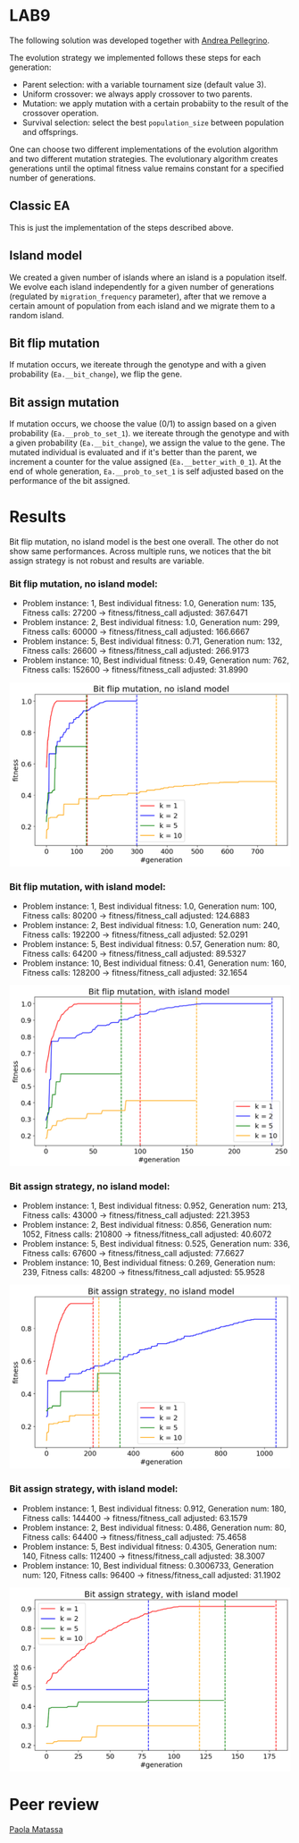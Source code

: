 # LAB9

The following solution was developed together with [Andrea Pellegrino](https://github.com/andry2327/Computational-Intelligence).

The evolution strategy we implemented follows these steps for each generation:
- Parent selection: with a variable tournament size (default value 3).
- Uniform crossover: we always apply crossover to two parents.
- Mutation: we apply mutation with a certain probabiity to the result of the crossover operation.
- Survival selection: select the best ```population_size``` between population and offsprings.

One can choose two different implementations of the evolution algorithm and two different mutation strategies.
The evolutionary algorithm creates generations until the optimal fitness value remains constant for a specified number of generations.

## Classic EA
This is just the implementation of the steps described above.

## Island model
We created a given number of islands where an island is a population itself. We evolve each island independently for a given number of generations (regulated by ```migration_frequency``` parameter), after that we remove a certain amount of population from each island and we migrate them to a random island. 

## Bit flip mutation
If mutation occurs, we itereate through the genotype and with a given probability (```Ea.__bit_change```), we flip the gene.

## Bit assign mutation
If mutation occurs, we choose the value (0/1) to assign based on a given probability (```Ea.__prob_to_set_1```). 
we itereate through the genotype and with a given probability (```Ea.__bit_change```), we assign the value to the gene.
The mutated individual is evaluated and if it's better than the parent, we increment a counter for the value assigned (```Ea.__better_with_0_1```). 
At the end of whole generation, ```Ea.__prob_to_set_1``` is self adjusted based on the performance of the bit assigned.

# Results

Bit flip mutation, no island model is the best one overall. The other do not show same performances. 
Across multiple runs, we notices that the bit assign strategy is not robust and results are variable.

### Bit flip mutation, no island model:
- Problem instance: 1, Best individual fitness: 1.0, Generation num: 135, Fitness calls: 27200 -> fitness/fitness_call adjusted: 367.6471
- Problem instance: 2, Best individual fitness: 1.0, Generation num: 299, Fitness calls: 60000 -> fitness/fitness_call adjusted: 166.6667
- Problem instance: 5, Best individual fitness: 0.71, Generation num: 132, Fitness calls: 26600 -> fitness/fitness_call adjusted: 266.9173
- Problem instance: 10, Best individual fitness: 0.49, Generation num: 762, Fitness calls: 152600 -> fitness/fitness_call adjusted: 31.8990

![img1](https://github.com/andry2327/Computational-Intelligence/blob/main/LABS/L09/imgs/%231%20Bit%20flip%20mutation%2C%20no%20island%20model/output1.png)

### Bit flip mutation, with island model:
- Problem instance: 1, Best individual fitness: 1.0, Generation num: 100, Fitness calls: 80200 -> fitness/fitness_call adjusted: 124.6883
- Problem instance: 2, Best individual fitness: 1.0, Generation num: 240, Fitness calls: 192200 -> fitness/fitness_call adjusted: 52.0291
- Problem instance: 5, Best individual fitness: 0.57, Generation num: 80, Fitness calls: 64200 -> fitness/fitness_call adjusted: 89.5327
- Problem instance: 10, Best individual fitness: 0.41, Generation num: 160, Fitness calls: 128200 -> fitness/fitness_call adjusted: 32.1654

![img1](https://github.com/andry2327/Computational-Intelligence/blob/main/LABS/L09/imgs/%232%20Bit%20flip%20mutation%2C%20with%20island%20model/output2.png)

### Bit assign strategy, no island model:
- Problem instance: 1, Best individual fitness: 0.952, Generation num: 213, Fitness calls: 43000 -> fitness/fitness_call adjusted: 221.3953
- Problem instance: 2, Best individual fitness: 0.856, Generation num: 1052, Fitness calls: 210800 -> fitness/fitness_call adjusted: 40.6072
- Problem instance: 5, Best individual fitness: 0.525, Generation num: 336, Fitness calls: 67600 -> fitness/fitness_call adjusted: 77.6627
- Problem instance: 10, Best individual fitness: 0.269, Generation num: 239, Fitness calls: 48200 -> fitness/fitness_call adjusted: 55.9528

![img1](https://github.com/andry2327/Computational-Intelligence/blob/main/LABS/L09/imgs/%233%20Bit%20assign%20strategy%2C%20no%20island%20model/output3.png)

### Bit assign strategy, with island model:
- Problem instance: 1, Best individual fitness: 0.912, Generation num: 180, Fitness calls: 144400 -> fitness/fitness_call adjusted: 63.1579
- Problem instance: 2, Best individual fitness: 0.486, Generation num: 80, Fitness calls: 64400 -> fitness/fitness_call adjusted: 75.4658
- Problem instance: 5, Best individual fitness: 0.4305, Generation num: 140, Fitness calls: 112400 -> fitness/fitness_call adjusted: 38.3007
- Problem instance: 10, Best individual fitness: 0.3006733, Generation num: 120, Fitness calls: 96400 -> fitness/fitness_call adjusted: 31.1902

![img1](https://github.com/andry2327/Computational-Intelligence/blob/main/LABS/L09/imgs/%234%20Bit%20assign%20strategy%2C%20with%20island%20model/output4.png)


# Peer review
[Paola Matassa](https://github.com/PaolaMts/ComputationalIntelligence/issues/4)
